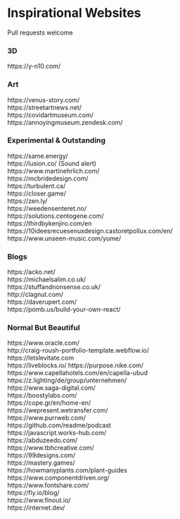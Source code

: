 # Inspirational Websites

Pull requests welcome

<h3>3D</h2>
https://y-n10.com/ <br />

<h3>Art</h3>
https://venus-story.com/ <br />
https://streetartnews.net/ <br />
https://covidartmuseum.com/ <br />
https://annoyingmuseum.zendesk.com/ <br />

<h3>Experimental & Outstanding</h3>
https://same.energy/ <br />
https://lusion.co/ (Sound alert) <br />
https://www.martinehrlich.com/ <br />
https://mcbridedesign.com/ <br />
https://turbulent.ca/ <br />
https://closer.game/ <br />
https://zen.ly/ <br />
https://weedensenteret.no/ <br />
https://solutions.centogene.com/ <br />
https://thirdbykenjiro.com/en <br />
https://10ideesrecuesenuxdesign.castoretpollux.com/en/ <br />
https://www.unseen-music.com/yume/ <br />

<h3>Blogs</h3>
https://acko.net/ <br />
https://michaelsalim.co.uk/ <br />
https://stuffandnonsense.co.uk/ <br />
http://clagnut.com/ <br />
https://daverupert.com/ <br />
https://pomb.us/build-your-own-react/ <br />

<h3>Normal But Beautiful</h3>
https://www.oracle.com/ <br />
http://craig-roush-portfolio-template.webflow.io/ <br />
https://letslevitate.com <br />
https://liveblocks.io/
https://purpose.nike.com/ <br />
https://www.capellahotels.com/en/capella-ubud <br />
https://z.lighting/de/group/unternehmen/ <br />
https://www.saga-digital.com/ <br />
https://boostylabs.com/ <br />
https://cope.gr/en/home-en/ <br />
https://wepresent.wetransfer.com/ <br />
https://www.purrweb.com/ <br />
https://github.com/readme/podcast <br />
https://javascript.works-hub.com/ <br />
https://abduzeedo.com/ <br />
https://www.tbhcreative.com/ <br />
https://99designs.com/ <br />
https://mastery.games/ <br />
https://howmanyplants.com/plant-guides <br />
https://www.componentdriven.org/ <br />
https://www.fontshare.com/ <br />
https://fly.io/blog/ <br />
https://www.finout.io/ <br />
https://internet.dev/

